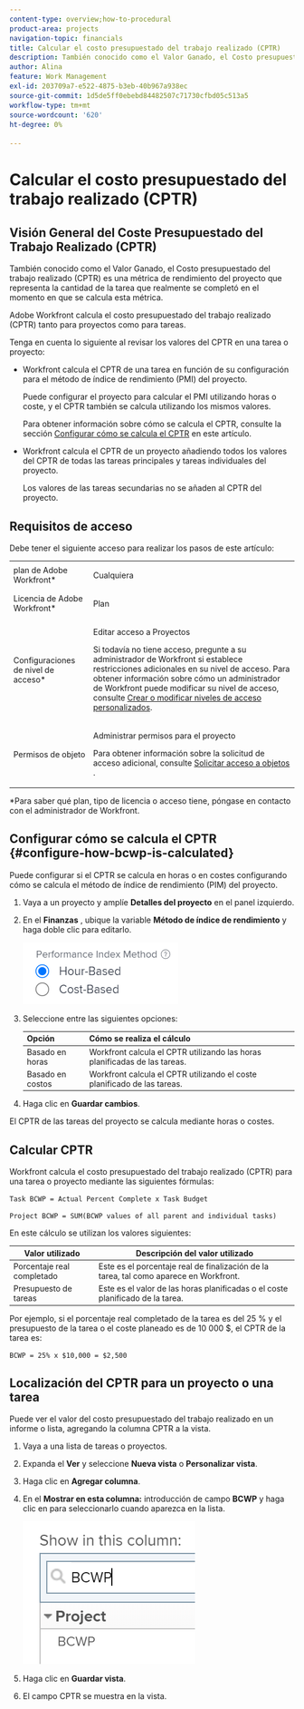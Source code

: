 ```yaml
---
content-type: overview;how-to-procedural
product-area: projects
navigation-topic: financials
title: Calcular el costo presupuestado del trabajo realizado (CPTR)
description: También conocido como el Valor Ganado, el Costo presupuestado del trabajo realizado (CPTR) es una métrica de rendimiento del proyecto que representa la cantidad de la tarea que realmente se completó en el momento en que se calcula esta métrica.
author: Alina
feature: Work Management
exl-id: 203709a7-e522-4875-b3eb-40b967a938ec
source-git-commit: 1d5de5ff0ebebd84482507c71730cfbd05c513a5
workflow-type: tm+mt
source-wordcount: '620'
ht-degree: 0%

---
```


# Calcular el costo presupuestado del trabajo realizado (CPTR)

## Visión General del Coste Presupuestado del Trabajo Realizado (CPTR)

También conocido como el Valor Ganado, el Costo presupuestado del trabajo realizado (CPTR) es una métrica de rendimiento del proyecto que representa la cantidad de la tarea que realmente se completó en el momento en que se calcula esta métrica.

Adobe Workfront calcula el costo presupuestado del trabajo realizado (CPTR) tanto para proyectos como para tareas.

Tenga en cuenta lo siguiente al revisar los valores del CPTR en una tarea o proyecto:

* Workfront calcula el CPTR de una tarea en función de su configuración para el método de índice de rendimiento (PMI) del proyecto.

   Puede configurar el proyecto para calcular el PMI utilizando horas o coste, y el CPTR también se calcula utilizando los mismos valores.

   Para obtener información sobre cómo se calcula el CPTR, consulte la sección [Configurar cómo se calcula el CPTR](#configure-how-bcwp-is-calculated) en este artículo.

* Workfront calcula el CPTR de un proyecto añadiendo todos los valores del CPTR de todas las tareas principales y tareas individuales del proyecto.

   Los valores de las tareas secundarias no se añaden al CPTR del proyecto.

## Requisitos de acceso

Debe tener el siguiente acceso para realizar los pasos de este artículo:

<table style="table-layout:auto"> 
 <col> 
 <col> 
 <tbody> 
  <tr> 
   <td role="rowheader">plan de Adobe Workfront*</td> 
   <td> <p>Cualquiera</p> </td> 
  </tr> 
  <tr> 
   <td role="rowheader">Licencia de Adobe Workfront*</td> 
   <td> <p>Plan </p> </td> 
  </tr> 
  <tr> 
   <td role="rowheader">Configuraciones de nivel de acceso*</td> 
   <td> <p>Editar acceso a Proyectos</p> <p>Si todavía no tiene acceso, pregunte a su administrador de Workfront si establece restricciones adicionales en su nivel de acceso. Para obtener información sobre cómo un administrador de Workfront puede modificar su nivel de acceso, consulte <a href="../../../administration-and-setup/add-users/configure-and-grant-access/create-modify-access-levels.md" class="MCXref xref">Crear o modificar niveles de acceso personalizados</a>.</p> </td> 
  </tr> 
  <tr> 
   <td role="rowheader">Permisos de objeto</td> 
   <td> <p>Administrar permisos para el proyecto</p> <p>Para obtener información sobre la solicitud de acceso adicional, consulte <a href="../../../workfront-basics/grant-and-request-access-to-objects/request-access.md" class="MCXref xref">Solicitar acceso a objetos </a>.</p> </td> 
  </tr> 
 </tbody> 
</table>

&#42;Para saber qué plan, tipo de licencia o acceso tiene, póngase en contacto con el administrador de Workfront.

## Configurar cómo se calcula el CPTR {#configure-how-bcwp-is-calculated}

Puede configurar si el CPTR se calcula en horas o en costes configurando cómo se calcula el método de índice de rendimiento (PIM) del proyecto.

1. Vaya a un proyecto y amplíe **Detalles del proyecto** en el panel izquierdo.
1. En el **Finanzas** , ubique la variable **Método de índice de rendimiento** y haga doble clic para editarlo.

   ![](assets/pim-options-hour-cost-based-nwe.png)

1. Seleccione entre las siguientes opciones:

   | Opción | Cómo se realiza el cálculo |
   |---|---|
   | Basado en horas | Workfront calcula el CPTR utilizando las horas planificadas de las tareas. |
   | Basado en costos | Workfront calcula el CPTR utilizando el coste planificado de las tareas. |

1. Haga clic en **Guardar cambios**.

El CPTR de las tareas del proyecto se calcula mediante horas o costes.

## Calcular CPTR

Workfront calcula el costo presupuestado del trabajo realizado (CPTR) para una tarea o proyecto mediante las siguientes fórmulas:

```
Task BCWP = Actual Percent Complete x Task Budget
```

```
Project BCWP = SUM(BCWP values of all parent and individual tasks)
```

En este cálculo se utilizan los valores siguientes:

| Valor utilizado | Descripción del valor utilizado |
|---|---|
| Porcentaje real completado | Este es el porcentaje real de finalización de la tarea, tal como aparece en Workfront. |
| Presupuesto de tareas | Este es el valor de las horas planificadas o el coste planificado de la tarea. |

Por ejemplo, si el porcentaje real completado de la tarea es del 25 % y el presupuesto de la tarea o el coste planeado es de 10 000 $, el CPTR de la tarea es:

```
BCWP = 25% x $10,000 = $2,500
```

## Localización del CPTR para un proyecto o una tarea

Puede ver el valor del costo presupuestado del trabajo realizado en un informe o lista, agregando la columna CPTR a la vista.

1. Vaya a una lista de tareas o proyectos.
1. Expanda el **Ver** y seleccione **Nueva vista** o **Personalizar vista**.

1. Haga clic en **Agregar columna**.
1. En el **Mostrar en esta columna:** introducción de campo **BCWP** y haga clic en para seleccionarlo cuando aparezca en la lista.

   ![](assets/bcwp-project-view.png)

1. Haga clic en **Guardar vista**.
1. El campo CPTR se muestra en la vista.
